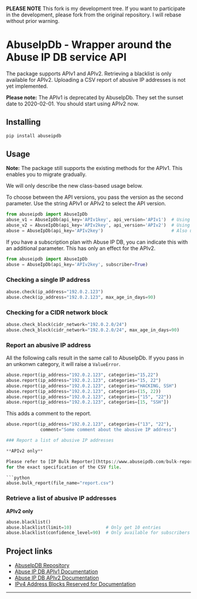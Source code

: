 **PLEASE NOTE** This fork is my development tree.  If you want to participate
in the development, please fork from the original repository.  I will rebase
without prior warning.

# AbuseIpDb - Wrapper around the Abuse IP DB service API

The package supports APIv1 and APIv2.  Retrieving a blacklist is only available
for APIv2.  Uploading a CSV report of abusive IP addresses is not yet
implemented.

**Please note:** The APIv1 is deprecated by AbuseIpDb.  They set the sunset
date to 2020-02-01.  You should start using APIv2 now.

## Installing

```bash
pip install abuseipdb
```

## Usage

**Note:** The package still supports the existing methods for the APIv1.
This enables you to migrate gradually.

We will only describe the new class-based usage below.

To choose between the API versions, you pass the version as the second
parameter.  Use the string APIv1 or APIv2 to select the API version.

```python
from abuseipdb import AbuseIpDb
abuse_v1 = AbuseIpDb(api_key='APIv1key', api_version='APIv1')  # Using API v1
abuse_v2 = AbuseIpDb(api_key='APIv2key', api_version='APIv2')  # Using API v2
abuse = AbuseIpDb(api_key='APIv2key')                          # Also using API v2
```

If you have a subscription plan with Abuse IP DB, you can indicate this with an
additional parameter.  This has only an effect for the APIv2.

```python
from abuseipdb import AbuseIpDb
abuse = AbuseIpDb(api_key='APIv2key', subscriber=True)
```

### Checking a single IP address

```python
abuse.check(ip_address="192.0.2.123")
abuse.check(ip_address="192.0.2.123", max_age_in_days=90)
```

### Checking for a CIDR network block

```python
abuse.check_block(cidr_network="192.0.2.0/24")
abuse.check_block(cidr_network="192.0.2.0/24", max_age_in_days=90)
```

### Report an abusive IP address

All the following calls result in the same call to AbuseIpDb.  If yyou pass in
an unkonwn category, it will raise a `ValueError`.


```python
abuse.report(ip_address="192.0.2.123", categories="15,22")
abuse.report(ip_address="192.0.2.123", categories="15, 22")
abuse.report(ip_address="192.0.2.123", categories="HACKING, SSH")
abuse.report(ip_address="192.0.2.123", categories=(15, 22))
abuse.report(ip_address="192.0.2.123", categories=("15", "22"))
abuse.report(ip_address="192.0.2.123", categories=[15, "SSH"])
```

This adds a comment to the report.

```python
abuse.report(ip_address="192.0.2.123", categories=("13", "22"),
             comment="Some comment about the abusive IP address")

### Report a list of abusive IP addresses

**APIv2 only**

Please refer to [IP Bulk Reporter](https://www.abuseipdb.com/bulk-report)
for the exact specification of the CSV file.

```python
abuse.bulk_report(file_name="report.csv")
```

### Retrieve a list of abusive IP addresses

**APIv2 only**

```python
abuse.blacklist()
abuse.blacklist(limit=10)             # Only get 10 entries
abuse.blacklist(confidence_level=90)  # Only available for subscribers
```

## Project links

 * [AbuseIpDB Repository](https://github.com/vsecades/AbuseIpDb "AbuseIpDB Repository")
 * [Abuse IP DB APIv1 Documentation](https://www.abuseipdb.com/api.html)
 * [Abuse IP DB APIv2 Documentation](https://docs.abuseipdb.com/)
 * [IPv4 Address Blocks Reserved for Documentation](https://tools.ietf.org/html/rfc5737)
----

